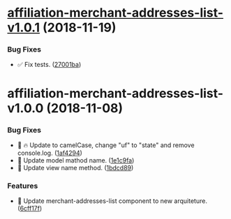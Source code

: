 # [affiliation-merchant-addresses-list-v1.0.1](https://github.com/stone-payments/affiliation-web-components/compare/affiliation-merchant-addresses-list-v1.0.0...affiliation-merchant-addresses-list-v1.0.1) (2018-11-19)


### Bug Fixes

* :white_check_mark: Fix tests. ([27001ba](https://github.com/stone-payments/affiliation-web-components/commit/27001ba))

# affiliation-merchant-addresses-list-v1.0.0 (2018-11-08)


### Bug Fixes

* :lipstick: :fire: Update to camelCase, change "uf" to "state" and remove console.log. ([1af4294](https://github.com/stone-payments/affiliation-web-components/commit/1af4294))
* :lipstick: Update model mathod name. ([1e1c9fa](https://github.com/stone-payments/affiliation-web-components/commit/1e1c9fa))
* :lipstick: Update view name method. ([1bdcd89](https://github.com/stone-payments/affiliation-web-components/commit/1bdcd89))


### Features

* :construction: Update merchant-addresses-list component to new arquiteture. ([6cff17f](https://github.com/stone-payments/affiliation-web-components/commit/6cff17f))
